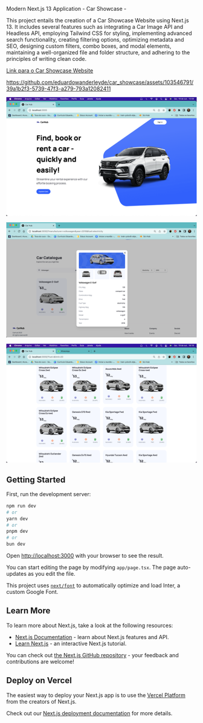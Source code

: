 Modern Next.js 13 Application - Car Showcase -

This project entails the creation of a Car Showcase Website using Next.js 13. It includes several features such as integrating a Car Image API and Headless API, employing Tailwind CSS for styling, implementing advanced search functionality, creating filtering options, optimizing metadata and SEO, designing custom filters, combo boxes, and modal elements, maintaining a well-organized file and folder structure, and adhering to the principles of writing clean code.

[Link para o Car Showcase Website](https://car-showcase-ruby-five.vercel.app/)


https://github.com/eduardowanderleyde/car_showcase/assets/103546791/39a1b2f3-5739-47f3-a279-793a12082411


![Website Screenshot](photo1.png)

![Website Screenshot](photo2.png)

![Website Screenshot](photo3.png)



## Getting Started

First, run the development server:

```bash
npm run dev
# or
yarn dev
# or
pnpm dev
# or
bun dev
```

Open [http://localhost:3000](http://localhost:3000) with your browser to see the result.

You can start editing the page by modifying `app/page.tsx`. The page auto-updates as you edit the file.

This project uses [`next/font`](https://nextjs.org/docs/basic-features/font-optimization) to automatically optimize and load Inter, a custom Google Font.

## Learn More

To learn more about Next.js, take a look at the following resources:

- [Next.js Documentation](https://nextjs.org/docs) - learn about Next.js features and API.
- [Learn Next.js](https://nextjs.org/learn) - an interactive Next.js tutorial.

You can check out [the Next.js GitHub repository](https://github.com/vercel/next.js/) - your feedback and contributions are welcome!

## Deploy on Vercel

The easiest way to deploy your Next.js app is to use the [Vercel Platform](https://vercel.com/new?utm_medium=default-template&filter=next.js&utm_source=create-next-app&utm_campaign=create-next-app-readme) from the creators of Next.js.

Check out our [Next.js deployment documentation](https://nextjs.org/docs/deployment) for more details.
